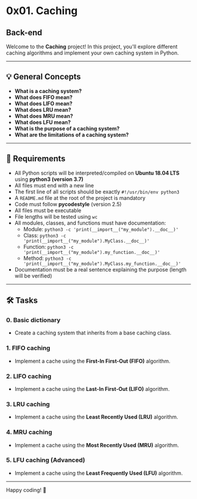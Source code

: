 # 0x01. Caching

## Back-end

Welcome to the **Caching** project! In this project, you'll explore different caching algorithms and implement your own caching system in Python.

---

## :bulb: General Concepts

- **What is a caching system?**
- **What does FIFO mean?**
- **What does LIFO mean?**
- **What does LRU mean?**
- **What does MRU mean?**
- **What does LFU mean?**
- **What is the purpose of a caching system?**
- **What are the limitations of a caching system?**

---

## :scroll: Requirements

- All Python scripts will be interpreted/compiled on **Ubuntu 18.04 LTS** using **python3 (version 3.7)**
- All files must end with a new line
- The first line of all scripts should be exactly `#!/usr/bin/env python3`
- A `README.md` file at the root of the project is mandatory
- Code must follow **pycodestyle** (version 2.5)
- All files must be executable
- File lengths will be tested using `wc`
- All modules, classes, and functions must have documentation:
    - Module: `python3 -c 'print(__import__("my_module").__doc__)'`
    - Class: `python3 -c 'print(__import__("my_module").MyClass.__doc__)'`
    - Function: `python3 -c 'print(__import__("my_module").my_function.__doc__)'`
    - Method: `python3 -c 'print(__import__("my_module").MyClass.my_function.__doc__)'`
- Documentation must be a real sentence explaining the purpose (length will be verified)

---

## :hammer_and_wrench: Tasks

### 0. Basic dictionary
- Create a caching system that inherits from a base caching class.

### 1. FIFO caching
- Implement a cache using the **First-In First-Out (FIFO)** algorithm.

### 2. LIFO caching
- Implement a cache using the **Last-In First-Out (LIFO)** algorithm.

### 3. LRU caching
- Implement a cache using the **Least Recently Used (LRU)** algorithm.

### 4. MRU caching
- Implement a cache using the **Most Recently Used (MRU)** algorithm.

### 5. LFU caching (Advanced)
- Implement a cache using the **Least Frequently Used (LFU)** algorithm.

---

Happy coding! :rocket: